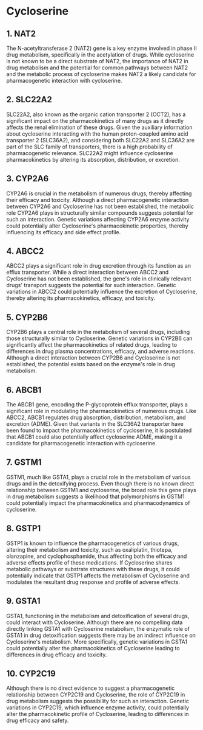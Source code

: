 # Cycloserine

## 1. NAT2
The N-acetyltransferase 2 (NAT2) gene is a key enzyme involved in phase II drug metabolism, specifically in the acetylation of drugs. While cycloserine is not known to be a direct substrate of NAT2, the importance of NAT2 in drug metabolism and the potential for common pathways between NAT2 and the metabolic process of cycloserine makes NAT2 a likely candidate for pharmacogenetic interaction with cycloserine.

## 2. SLC22A2
SLC22A2, also known as the organic cation transporter 2 (OCT2), has a significant impact on the pharmacokinetics of many drugs as it directly affects the renal elimination of these drugs. Given the auxiliary information about cycloserine interacting with the human proton-coupled amino acid transporter 2 (SLC36A2), and considering both SLC22A2 and SLC36A2 are part of the SLC family of transporters, there is a high probability of pharmacogenetic relevance. SLC22A2 might influence cycloserine pharmacokinetics by altering its absorption, distribution, or excretion.

## 3. CYP2A6
CYP2A6 is crucial in the metabolism of numerous drugs, thereby affecting their efficacy and toxicity. Although a direct pharmacogenetic interaction between CYP2A6 and Cycloserine has not been established, the metabolic role CYP2A6 plays in structurally similar compounds suggests potential for such an interaction. Genetic variations affecting CYP2A6 enzyme activity could potentially alter Cycloserine's pharmacokinetic properties, thereby influencing its efficacy and side effect profile.

## 4. ABCC2
ABCC2 plays a significant role in drug excretion through its function as an efflux transporter. While a direct interaction between ABCC2 and Cycloserine has not been established, the gene's role in clinically relevant drugs' transport suggests the potential for such interaction. Genetic variations in ABCC2 could potentially influence the excretion of Cycloserine, thereby altering its pharmacokinetics, efficacy, and toxicity.

## 5. CYP2B6
CYP2B6 plays a central role in the metabolism of several drugs, including those structurally similar to Cycloserine. Genetic variations in CYP2B6 can significantly affect the pharmacokinetics of related drugs, leading to differences in drug plasma concentrations, efficacy, and adverse reactions. Although a direct interaction between CYP2B6 and Cycloserine is not established, the potential exists based on the enzyme's role in drug metabolism.

## 6. ABCB1
The ABCB1 gene, encoding the P-glycoprotein efflux transporter, plays a significant role in modulating the pharmacokinetics of numerous drugs. Like ABCC2, ABCB1 regulates drug absorption, distribution, metabolism, and excretion (ADME). Given that variants in the SLC36A2 transporter have been found to impact the pharmacokinetics of cycloserine, it is postulated that ABCB1 could also potentially affect cycloserine ADME, making it a candidate for pharmacogenetic interaction with cycloserine.

## 7. GSTM1
GSTM1, much like GSTA1, plays a crucial role in the metabolism of various drugs and in the detoxifying process. Even though there is no known direct relationship between GSTM1 and cycloserine, the broad role this gene plays in drug metabolism suggests a likelihood that polymorphisms in GSTM1 could potentially impact the pharmacokinetics and pharmacodynamics of cycloserine.

## 8. GSTP1
GSTP1 is known to influence the pharmacogenetics of various drugs, altering their metabolism and toxicity, such as oxaliplatin, thiotepa, olanzapine, and cyclophosphamide, thus affecting both the efficacy and adverse effects profile of these medications. If Cycloserine shares metabolic pathways or substrate structures with these drugs, it could potentially indicate that GSTP1 affects the metabolism of Cycloserine and modulates the resultant drug response and profile of adverse effects.

## 9. GSTA1
GSTA1, functioning in the metabolism and detoxification of several drugs, could interact with Cycloserine. Although there are no compelling data directly linking GSTA1 with Cycloserine metabolism, the enzymatic role of GSTA1 in drug detoxification suggests there may be an indirect influence on Cycloserine's metabolism. More specifically, genetic variations in GSTA1 could potentially alter the pharmacokinetics of Cycloserine leading to differences in drug efficacy and toxicity.

## 10. CYP2C19
Although there is no direct evidence to suggest a pharmacogenetic relationship between CYP2C19 and Cycloserine, the role of CYP2C19 in drug metabolism suggests the possibility for such an interaction. Genetic variations in CYP2C19, which influence enzyme activity, could potentially alter the pharmacokinetic profile of Cycloserine, leading to differences in drug efficacy and safety.

